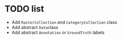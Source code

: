 # TODO list

- Add ``RasterCollection`` and ``CategoryCollection`` class
- Add abstract ``Data``class
- Add abstract ``Annotation`` or ``GroundTruth`` labels